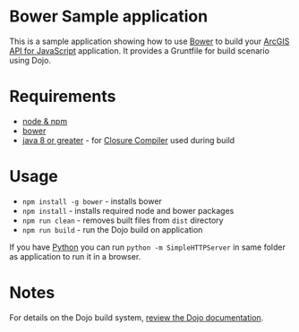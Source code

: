 # Bower Sample application

This is a sample application showing how to use [Bower](http://bower.io/) to build your [ArcGIS API for JavaScript](https://developers.arcgis.com/javascript/3/) application.
It provides a Gruntfile for build scenario using Dojo.

# Requirements
* [node & npm](https://nodejs.org/)
* [bower](http://bower.io/)
* [java 8 or greater](https://java.com/en/download/) - for [Closure Compiler](https://github.com/google/closure-compiler) used during build

# Usage
* `npm install -g bower` - installs bower
* `npm install` - installs required node and bower packages
* `npm run clean` - removes built files from `dist` directory
* `npm run build` - run the Dojo build on application

If you have [Python](https://www.python.org/) you can run `python -m SimpleHTTPServer` in same folder as application to run it in a browser.

# Notes
For details on the Dojo build system, [review the Dojo documentation](http://dojotoolkit.org/documentation/tutorials/1.10/build/index.html).
